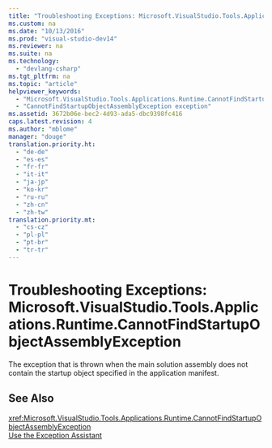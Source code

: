 ```yaml
---
title: "Troubleshooting Exceptions: Microsoft.VisualStudio.Tools.Applications.Runtime.CannotFindStartupObjectAssemblyException"
ms.custom: na
ms.date: "10/13/2016"
ms.prod: "visual-studio-dev14"
ms.reviewer: na
ms.suite: na
ms.technology: 
  - "devlang-csharp"
ms.tgt_pltfrm: na
ms.topic: "article"
helpviewer_keywords: 
  - "Microsoft.VisualStudio.Tools.Applications.Runtime.CannotFindStartupObjectAssemblyException exception"
  - "CannotFindStartupObjectAssemblyException exception"
ms.assetid: 3672b06e-bec2-4d93-ada5-dbc9398fc416
caps.latest.revision: 4
ms.author: "mblome"
manager: "douge"
translation.priority.ht: 
  - "de-de"
  - "es-es"
  - "fr-fr"
  - "it-it"
  - "ja-jp"
  - "ko-kr"
  - "ru-ru"
  - "zh-cn"
  - "zh-tw"
translation.priority.mt: 
  - "cs-cz"
  - "pl-pl"
  - "pt-br"
  - "tr-tr"
---
```

# Troubleshooting Exceptions: Microsoft.VisualStudio.Tools.Applications.Runtime.CannotFindStartupObjectAssemblyException
The exception that is thrown when the main solution assembly does not contain the startup object specified in the application manifest.  
  
## See Also  
 <xref:Microsoft.VisualStudio.Tools.Applications.Runtime.CannotFindStartupObjectAssemblyException>   
 [Use the Exception Assistant](../Topic/How%20to:%20Use%20the%20Exception%20Assistant.md)